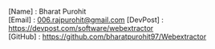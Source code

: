 [Name] : Bharat Purohit  
[Email] :  006.rajpurohit@gmail.com 
[DevPost] : https://devpost.com/software/webextractor  
[GitHub] : https://github.com/bharatpurohit97/Webextractor 
